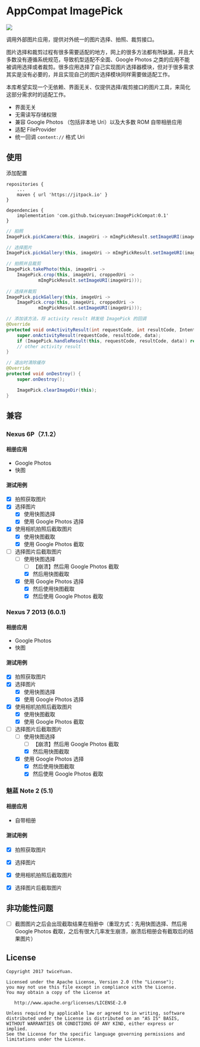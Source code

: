 # AppCompat ImagePick

[![](https://jitpack.io/v/twiceyuan/ImagePickCompat.svg)](https://jitpack.io/#twiceyuan/ImagePickCompat)

调用外部图片应用，提供对外统一的图片选择、拍照、裁剪接口。

图片选择和裁剪过程有很多需要适配的地方，网上的很多方法都有所缺漏，并且大多数没有遵循系统规范，导致机型适配不全面、Google Photos 之类的应用不能被调用选择或者裁剪。很多应用选择了自己实现图片选择器模块，但对于很多需求其实是没有必要的，并且实现自己的图片选择模块同样需要做适配工作。

本库希望实现一个无依赖、界面无关、仅提供选择/裁剪接口的图片工具，来简化这部分需求时的适配工作。

* 界面无关
* 无需读写存储权限
* 兼容 Google Photos （包括非本地 Uri）以及大多数 ROM 自带相册应用
* 适配 FileProvider
* 统一回调 `content://` 格式 Uri

## 使用

添加配置

```
repositories {
    ...
    maven { url 'https://jitpack.io' }
}
```
```
dependencies {
    implementation 'com.github.twiceyuan:ImagePickCompat:0.1'  
}
```

```java
// 拍照
ImagePick.pickCamera(this, imageUri -> mImgPickResult.setImageURI(imageUri));

// 选择图片
ImagePick.pickGallery(this, imageUri -> mImgPickResult.setImageURI(imageUri));

// 拍照并且裁剪
ImagePick.takePhoto(this, imageUri ->
    ImagePick.crop(this, imageUri, croppedUri ->
            mImgPickResult.setImageURI(imageUri)));
            
// 选择并裁剪
ImagePick.pickGallery(this, imageUri ->
    ImagePick.crop(this, imageUri, croppedUri ->
            mImgPickResult.setImageURI(imageUri)));
```

```java
// 添加该方法，将 activity result 转发给 ImagePick 的回调
@Override
protected void onActivityResult(int requestCode, int resultCode, Intent data) {
    super.onActivityResult(requestCode, resultCode, data);
    if (ImagePick.handleResult(this, requestCode, resultCode, data)) return;
    // other activity result
}
```

```java
// 退出时清除缓存
@Override
protected void onDestroy() {
    super.onDestroy();

    ImagePick.clearImageDir(this);
}
```

## 兼容

### Nexus 6P（7.1.2）

#### 相册应用

* Google Photos
* 快图

#### 测试用例

- [x] 拍照获取图片
- [x] 选择图片
  - [x] 使用快图选择
  - [x] 使用 Google Photos 选择
- [x] 使用相机拍照后截取图片
  - [x] 使用快图截取
  - [x] 使用 Google Photos 截取
- [ ] 选择图片后截取图片
  - [ ] 使用快图选择
    - [ ] 【崩溃】然后用 Google Photos 截取 
    - [x] 然后用快图截取
  - [x] 使用 Google Photos 选择
    - [x] 然后使用快图截取
    - [x] 然后使用 Google Photos 截取

### Nexus 7 2013 (6.0.1)

#### 相册应用

- Google Photos
- 快图

#### 测试用例

- [x] 拍照获取图片
- [x] 选择图片
  - [x] 使用快图选择
  - [x] 使用 Google Photos 选择
- [x] 使用相机拍照后截取图片
  - [x] 使用快图截取
  - [x] 使用 Google Photos 截取
- [ ] 选择图片后截取图片
  - [ ] 使用快图选择
    - [ ] 【崩溃】然后用 Google Photos 截取 
    - [x] 然后用快图截取
  - [x] 使用 Google Photos 选择
    - [x] 然后使用快图截取
    - [x] 然后使用 Google Photos 截取

### 魅蓝 Note 2 (5.1)

#### 相册应用

- 自带相册

#### 测试用例

- [x] 拍照获取图片
- [x] 选择图片
- [x] 使用相机拍照后截取图片
- [x] 选择图片后截取图片




## 非功能性问题

* [ ] 截图图片之后会出现截取结果在相册中（重现方式：先用快图选择、然后用 Google Photos 截取，之后有很大几率发生崩溃，崩溃后相册会有截取后的结果图片）

## License

```
Copyright 2017 twiceYuan.

Licensed under the Apache License, Version 2.0 (the "License");
you may not use this file except in compliance with the License.
You may obtain a copy of the License at

   http://www.apache.org/licenses/LICENSE-2.0

Unless required by applicable law or agreed to in writing, software
distributed under the License is distributed on an "AS IS" BASIS,
WITHOUT WARRANTIES OR CONDITIONS OF ANY KIND, either express or implied.
See the License for the specific language governing permissions and
limitations under the License.
```
